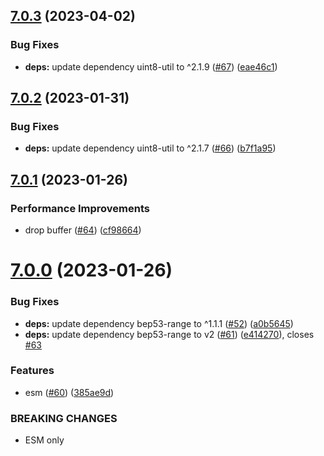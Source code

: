 ## [7.0.3](https://github.com/webtorrent/magnet-uri/compare/v7.0.2...v7.0.3) (2023-04-02)


### Bug Fixes

* **deps:** update dependency uint8-util to ^2.1.9 ([#67](https://github.com/webtorrent/magnet-uri/issues/67)) ([eae46c1](https://github.com/webtorrent/magnet-uri/commit/eae46c1366848a2abc543a1c618f6853ef9e878b))

## [7.0.2](https://github.com/webtorrent/magnet-uri/compare/v7.0.1...v7.0.2) (2023-01-31)


### Bug Fixes

* **deps:** update dependency uint8-util to ^2.1.7 ([#66](https://github.com/webtorrent/magnet-uri/issues/66)) ([b7f1a95](https://github.com/webtorrent/magnet-uri/commit/b7f1a95c4e7a54ccc26e01a6bb212fc476623ad3))

## [7.0.1](https://github.com/webtorrent/magnet-uri/compare/v7.0.0...v7.0.1) (2023-01-26)


### Performance Improvements

* drop buffer ([#64](https://github.com/webtorrent/magnet-uri/issues/64)) ([cf98664](https://github.com/webtorrent/magnet-uri/commit/cf98664336bfe813c4d1d55a54229667c01f0962))

# [7.0.0](https://github.com/webtorrent/magnet-uri/compare/v6.2.0...v7.0.0) (2023-01-26)


### Bug Fixes

* **deps:** update dependency bep53-range to ^1.1.1 ([#52](https://github.com/webtorrent/magnet-uri/issues/52)) ([a0b5645](https://github.com/webtorrent/magnet-uri/commit/a0b5645e12367a7b714c9ad875d6fd862cbacbb8))
* **deps:** update dependency bep53-range to v2 ([#61](https://github.com/webtorrent/magnet-uri/issues/61)) ([e414270](https://github.com/webtorrent/magnet-uri/commit/e414270069c74796a48b83f53276372012ba3d7a)), closes [#63](https://github.com/webtorrent/magnet-uri/issues/63)


### Features

* esm ([#60](https://github.com/webtorrent/magnet-uri/issues/60)) ([385ae9d](https://github.com/webtorrent/magnet-uri/commit/385ae9d29b436f2b7c6e4c5769012ad4223e6ab8))


### BREAKING CHANGES

* ESM only
